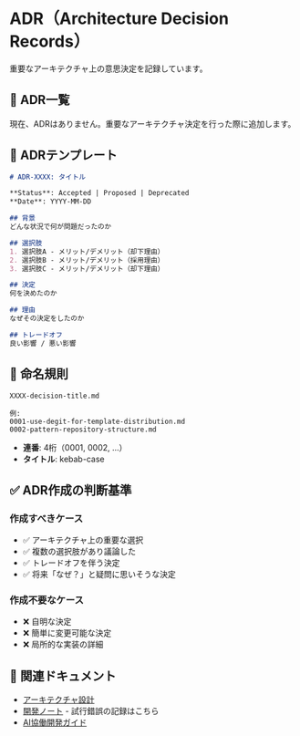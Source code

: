 # ADR（Architecture Decision Records）

重要なアーキテクチャ上の意思決定を記録しています。

## 📄 ADR一覧

現在、ADRはありません。重要なアーキテクチャ決定を行った際に追加します。

## 📝 ADRテンプレート

```markdown
# ADR-XXXX: タイトル

**Status**: Accepted | Proposed | Deprecated
**Date**: YYYY-MM-DD

## 背景
どんな状況で何が問題だったのか

## 選択肢
1. 選択肢A - メリット/デメリット（却下理由）
2. 選択肢B - メリット/デメリット（採用理由）
3. 選択肢C - メリット/デメリット（却下理由）

## 決定
何を決めたのか

## 理由
なぜその決定をしたのか

## トレードオフ
良い影響 / 悪い影響
```

## 📂 命名規則

```
XXXX-decision-title.md

例:
0001-use-degit-for-template-distribution.md
0002-pattern-repository-structure.md
```

- **連番**: 4桁（0001, 0002, ...）
- **タイトル**: kebab-case

## ✅ ADR作成の判断基準

### 作成すべきケース
- ✅ アーキテクチャ上の重要な選択
- ✅ 複数の選択肢があり議論した
- ✅ トレードオフを伴う決定
- ✅ 将来「なぜ？」と疑問に思いそうな決定

### 作成不要なケース
- ❌ 自明な決定
- ❌ 簡単に変更可能な決定
- ❌ 局所的な実装の詳細

## 🔗 関連ドキュメント

- [アーキテクチャ設計](../)
- [開発ノート](../../notes/) - 試行錯誤の記録はこちら
- [AI協働開発ガイド](../../ai-collaboration/)
